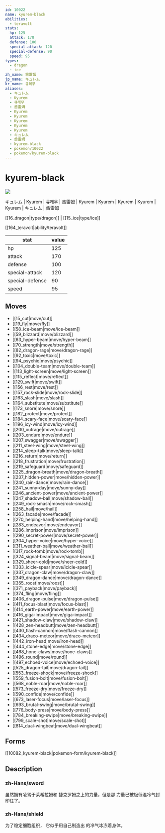 ```yaml
---
id: 10022
name: kyurem-black
abilities:
  - teravolt
stats:
  hp: 125
  attack: 170
  defense: 100
  special-attack: 120
  special-defense: 90
  speed: 95
types:
  - dragon
  - ice
zh_name: 酋雷姆
jp_name: キュレム
kr_name: 큐레무
aliases:
  - キュレム
  - Kyurem
  - 큐레무
  - 酋雷姆
  - Kyurem
  - Kyurem
  - Kyurem
  - Kyurem
  - Kyurem
  - キュレム
  - 酋雷姆
  - kyurem-black
  - pokemon/10022
  - pokemon/kyurem-black
---
```

# kyurem-black

![](https://raw.githubusercontent.com/PokeAPI/sprites/master/sprites/pokemon/10022.png)

キュレム | Kyurem | 큐레무 | 酋雷姆 | Kyurem | Kyurem | Kyurem | Kyurem | Kyurem | キュレム | 酋雷姆

[[16_dragon|type/dragon]] | [[15_ice|type/ice]]

[[164_teravolt|ability/teravolt]]

|stat|value|
|---|---|
|hp|125|
|attack|170|
|defense|100|
|special-attack|120|
|special-defense|90|
|speed|95|


## Moves

- [[15_cut|move/cut]]
- [[19_fly|move/fly]]
- [[58_ice-beam|move/ice-beam]]
- [[59_blizzard|move/blizzard]]
- [[63_hyper-beam|move/hyper-beam]]
- [[70_strength|move/strength]]
- [[82_dragon-rage|move/dragon-rage]]
- [[92_toxic|move/toxic]]
- [[94_psychic|move/psychic]]
- [[104_double-team|move/double-team]]
- [[113_light-screen|move/light-screen]]
- [[115_reflect|move/reflect]]
- [[129_swift|move/swift]]
- [[156_rest|move/rest]]
- [[157_rock-slide|move/rock-slide]]
- [[163_slash|move/slash]]
- [[164_substitute|move/substitute]]
- [[173_snore|move/snore]]
- [[182_protect|move/protect]]
- [[184_scary-face|move/scary-face]]
- [[196_icy-wind|move/icy-wind]]
- [[200_outrage|move/outrage]]
- [[203_endure|move/endure]]
- [[207_swagger|move/swagger]]
- [[211_steel-wing|move/steel-wing]]
- [[214_sleep-talk|move/sleep-talk]]
- [[216_return|move/return]]
- [[218_frustration|move/frustration]]
- [[219_safeguard|move/safeguard]]
- [[225_dragon-breath|move/dragon-breath]]
- [[237_hidden-power|move/hidden-power]]
- [[240_rain-dance|move/rain-dance]]
- [[241_sunny-day|move/sunny-day]]
- [[246_ancient-power|move/ancient-power]]
- [[247_shadow-ball|move/shadow-ball]]
- [[249_rock-smash|move/rock-smash]]
- [[258_hail|move/hail]]
- [[263_facade|move/facade]]
- [[270_helping-hand|move/helping-hand]]
- [[283_endeavor|move/endeavor]]
- [[286_imprison|move/imprison]]
- [[290_secret-power|move/secret-power]]
- [[304_hyper-voice|move/hyper-voice]]
- [[311_weather-ball|move/weather-ball]]
- [[317_rock-tomb|move/rock-tomb]]
- [[324_signal-beam|move/signal-beam]]
- [[329_sheer-cold|move/sheer-cold]]
- [[333_icicle-spear|move/icicle-spear]]
- [[337_dragon-claw|move/dragon-claw]]
- [[349_dragon-dance|move/dragon-dance]]
- [[355_roost|move/roost]]
- [[371_payback|move/payback]]
- [[374_fling|move/fling]]
- [[406_dragon-pulse|move/dragon-pulse]]
- [[411_focus-blast|move/focus-blast]]
- [[414_earth-power|move/earth-power]]
- [[416_giga-impact|move/giga-impact]]
- [[421_shadow-claw|move/shadow-claw]]
- [[428_zen-headbutt|move/zen-headbutt]]
- [[430_flash-cannon|move/flash-cannon]]
- [[434_draco-meteor|move/draco-meteor]]
- [[442_iron-head|move/iron-head]]
- [[444_stone-edge|move/stone-edge]]
- [[468_hone-claws|move/hone-claws]]
- [[496_round|move/round]]
- [[497_echoed-voice|move/echoed-voice]]
- [[525_dragon-tail|move/dragon-tail]]
- [[553_freeze-shock|move/freeze-shock]]
- [[559_fusion-bolt|move/fusion-bolt]]
- [[568_noble-roar|move/noble-roar]]
- [[573_freeze-dry|move/freeze-dry]]
- [[590_confide|move/confide]]
- [[673_laser-focus|move/laser-focus]]
- [[693_brutal-swing|move/brutal-swing]]
- [[776_body-press|move/body-press]]
- [[784_breaking-swipe|move/breaking-swipe]]
- [[799_scale-shot|move/scale-shot]]
- [[814_dual-wingbeat|move/dual-wingbeat]]

## Forms



[[10082_kyurem-black|pokemon-form/kyurem-black]]

## Description

### zh-Hans/sword

虽然拥有凌驾于莱希拉姆和
捷克罗姆之上的力量，但是那
力量已被极低温冷气封印住了。

### zh-Hans/shield

为了稳定细胞组织，
它似乎用自己制造出
的冷气冰冻着身体。

